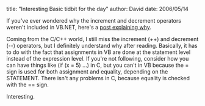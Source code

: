 
title: "Interesting Basic tidbit for the day"
author: David
date: 2006/05/14

If you've ever wondered why the increment and decrement operators weren't included in VB.NET, here's a [post explaining why](http://http://www.panopticoncentral.net/archive/2003/12/02/251.aspx).

Coming from the C/C++ world, I still miss the increment (++) and decrement (\-\-) operators, but I definitely understand why after reading. Basically, it has to do with the fact that assignments in VB are done at the statement level instead of the expression level. If you're not following, consider how you can have things like (if (x = 5) ...) in C, but you can't in VB because the = sign is used for both assignment and equality, depending on the STATEMENT. There isn't any problems in C, because equality is checked with the == sign.

Interesting.
